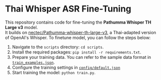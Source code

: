 # Thai Whisper ASR Fine-Tuning

This repository contains code for fine-tuning the **Pathumma Whisper TH Large v3** model.  
It builds on [nectec/Pathumma-whisper-th-large-v3](https://huggingface.co/nectec/Pathumma-whisper-th-large-v3), a Thai-adapted version of OpenAI's Whisper. To finetune model, you can follow the steps below:
1. Navigate to the `scripts` directory: `cd scripts`.
2. Install the required packages: `pip install -r requirements.txt`.
3. Prepare your training data. You can refer to the sample data format in [`train_examples.json`](train_examples.json).
4. Configure the training settings in [`config/default.json`](config/default.json)
5. Start training the model: `python train.py`.
